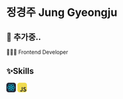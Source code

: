 # 정경주 Jung Gyeongju

## 🚧 추가중..
👩🏻‍💻 Frontend Developer

## ✨Skills
<img src="src/assets/icon/skills/React.svg" alt="" width="25" height="25"> <img src="src/assets/icon/skills/JavaScript.svg" width="25" height="25">


